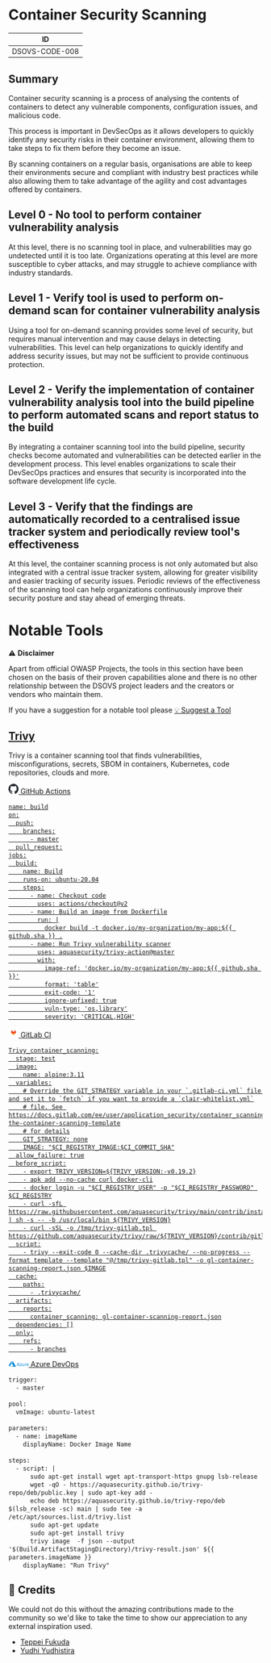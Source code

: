 # Container Security Scanning

| ID             |
| -------------- |
| DSOVS-CODE-008 |

## Summary

Container security scanning is a process of analysing the contents of containers to detect any vulnerable components, configuration issues, and malicious code. 

This process is important in DevSecOps as it allows developers to quickly identify any security risks in their container environment, allowing them to take steps to fix them before they become an issue. 

By scanning containers on a regular basis, organisations are able to keep their environments secure and compliant with industry best practices while also allowing them to take advantage of the agility and cost advantages offered by containers.

## Level 0 - No tool to perform container vulnerability analysis

At this level, there is no scanning tool in place, and vulnerabilities may go undetected until it is too late. Organizations operating at this level are more susceptible to cyber attacks, and may struggle to achieve compliance with industry standards.

## Level 1 - Verify tool is used to perform on-demand scan for container vulnerability analysis

Using a tool for on-demand scanning provides some level of security, but requires manual intervention and may cause delays in detecting vulnerabilities. This level can help organizations to quickly identify and address security issues, but may not be sufficient to provide continuous protection.


## Level 2 - Verify the implementation of container vulnerability analysis tool into the build pipeline to perform automated scans and report status to the build

By integrating a container scanning tool into the build pipeline, security checks become automated and vulnerabilities can be detected earlier in the development process. This level enables organizations to scale their DevSecOps practices and ensures that security is incorporated into the software development life cycle.

## Level 3 - Verify that the findings are automatically recorded to a centralised issue tracker system and periodically review tool's effectiveness

At this level, the container scanning process is not only automated but also integrated with a central issue tracker system, allowing for greater visibility and easier tracking of security issues. Periodic reviews of the effectiveness of the scanning tool can help organizations continuously improve their security posture and stay ahead of emerging threats.


# Notable Tools 

⚠️ **Disclaimer**

Apart from official OWASP Projects, the tools in this section have been chosen on the basis of their proven capabilities alone and there is no other relationship between the DSOVS project leaders and the creators or vendors who maintain them. 

If you have a suggestion for a notable tool please [💡 Suggest a Tool](https://github.com/OWASP/www-project-devsecops-verification-standard/discussions/categories/ideas) 

## [Trivy](https://github.com/aquasecurity/trivy)

Trivy is a container scanning tool that finds vulnerabilities, misconfigurations, secrets, SBOM in containers, Kubernetes, code repositories, clouds and more.

<a href="https://github.com/aquasecurity/trivy-action"><img src="images/github.svg" width="20px"> GitHub Actions

```
name: build
on:
  push:
    branches:
      - master
  pull_request:
jobs:
  build:
    name: Build
    runs-on: ubuntu-20.04
    steps:
      - name: Checkout code
        uses: actions/checkout@v2
      - name: Build an image from Dockerfile
        run: |
          docker build -t docker.io/my-organization/my-app:${{ github.sha }} .
      - name: Run Trivy vulnerability scanner
        uses: aquasecurity/trivy-action@master
        with:
          image-ref: 'docker.io/my-organization/my-app:${{ github.sha }}'
          format: 'table'
          exit-code: '1'
          ignore-unfixed: true
          vuln-type: 'os,library'
          severity: 'CRITICAL,HIGH'
```

<a href="https://aquasecurity.github.io/trivy/v0.18.3/integrations/gitlab-ci/"><img src="images/gitlab.svg" width="20px"> GitLab CI

```
Trivy_container_scanning:
  stage: test
  image:
    name: alpine:3.11
  variables:
    # Override the GIT_STRATEGY variable in your `.gitlab-ci.yml` file and set it to `fetch` if you want to provide a `clair-whitelist.yml`
    # file. See https://docs.gitlab.com/ee/user/application_security/container_scanning/index.html#overriding-the-container-scanning-template
    # for details
    GIT_STRATEGY: none
    IMAGE: "$CI_REGISTRY_IMAGE:$CI_COMMIT_SHA"
  allow_failure: true
  before_script:
    - export TRIVY_VERSION=${TRIVY_VERSION:-v0.19.2}
    - apk add --no-cache curl docker-cli
    - docker login -u "$CI_REGISTRY_USER" -p "$CI_REGISTRY_PASSWORD" $CI_REGISTRY
    - curl -sfL https://raw.githubusercontent.com/aquasecurity/trivy/main/contrib/install.sh | sh -s -- -b /usr/local/bin ${TRIVY_VERSION}
    - curl -sSL -o /tmp/trivy-gitlab.tpl https://github.com/aquasecurity/trivy/raw/${TRIVY_VERSION}/contrib/gitlab.tpl
  script:
    - trivy --exit-code 0 --cache-dir .trivycache/ --no-progress --format template --template "@/tmp/trivy-gitlab.tpl" -o gl-container-scanning-report.json $IMAGE
  cache:
    paths:
      - .trivycache/
  artifacts:
    reports:
      container_scanning: gl-container-scanning-report.json
  dependencies: []
  only:
    refs:
      - branches
```

<a href="https://github.com/dvuln/devsecops/blob/test/containerscan/trivy-azure.yml"><img src="images/azure.svg" width="40px"> Azure DevOps </a>

```
trigger:
  - master

pool:
  vmImage: ubuntu-latest

parameters:
  - name: imageName
    displayName: Docker Image Name

steps:
  - script: |
      sudo apt-get install wget apt-transport-https gnupg lsb-release
      wget -qO - https://aquasecurity.github.io/trivy-repo/deb/public.key | sudo apt-key add -
      echo deb https://aquasecurity.github.io/trivy-repo/deb $(lsb_release -sc) main | sudo tee -a /etc/apt/sources.list.d/trivy.list
      sudo apt-get update
      sudo apt-get install trivy
      trivy image  -f json --output '$(Build.ArtifactStagingDirectory)/trivy-result.json' ${{ parameters.imageName }}
    displayName: "Run Trivy"
```

## 🙏 Credits

We could not do this without the amazing contributions made to the community so we'd like to take the time to show our appreciation to any external inspiration used. 

* [Teppei Fukuda](https://github.com/knqyf263)
* [Yudhi Yudhistira](https://github.com/devsecurityops)
